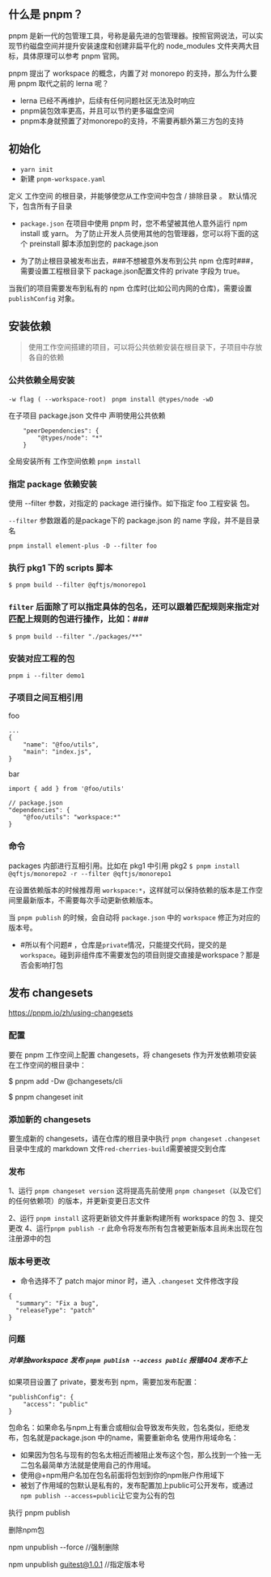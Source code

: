 ## 什么是 pnpm？
pnpm 是新一代的包管理工具，号称是最先进的包管理器。按照官网说法，可以实现节约磁盘空间并提升安装速度和创建非扁平化的 node_modules 文件夹两大目标，具体原理可以参考 pnpm 官网。

pnpm 提出了 workspace 的概念，内置了对 monorepo 的支持，那么为什么要用 pnpm 取代之前的 lerna 呢？

- lerna 已经不再维护，后续有任何问题社区无法及时响应
- pnpm装包效率更高，并且可以节约更多磁盘空间
- pnpm本身就预置了对monorepo的支持，不需要再额外第三方包的支持

## 初始化
- ``` yarn init ```
- 新建 ``` pnpm-workspace.yaml ```

定义 工作空间 的根目录，并能够使您从工作空间中包含 / 排除目录 。 默认情况下，包含所有子目录

- ``` package.json ```
在项目中使用 pnpm 时，您不希望被其他人意外运行 npm install 或 yarn。 为了防止开发人员使用其他的包管理器，您可以将下面的这个 preinstall 脚本添加到您的 package.json

- 为了防止根目录被发布出去，###不想被意外发布到公共 npm 仓库时###，需要设置工程根目录下 package.json配置文件的 private 字段为 true。

当我们的项目需要发布到私有的 npm 仓库时(比如公司内网的仓库)，需要设置 ```publishConfig``` 对象。

## 安装依赖
> 使用工作空间搭建的项目，可以将公共依赖安装在根目录下，子项目中存放各自的依赖

### 公共依赖全局安装

``` -w flag ( --workspace-root) ```
``` pnpm install @types/node -wD```

在子项目 package.json 文件中 声明使用公共依赖

```
    "peerDependencies": {
        "@types/node": "*"
    }
```

全局安装所有 工作空间依赖
``` pnpm install ```

### 指定 package 依赖安装

使用 --filter 参数，对指定的 package 进行操作。如下指定 foo 工程安装 包。

```--filter``` 参数跟着的是package下的 package.json 的 name 字段，并不是目录名

``` pnpm install element-plus -D --filter foo ```

### 执行 pkg1 下的 scripts 脚本 ###
```$ pnpm build --filter @qftjs/monorepo1```

### ```filter``` 后面除了可以指定具体的包名，还可以跟着匹配规则来指定对匹配上规则的包进行操作，比如：###
```$ pnpm build --filter "./packages/**"```

### 安装对应工程的包 ###
```pnpm i --filter demo1```

### 子项目之间互相引用
foo
```
...
{
    "name": "@foo/utils",
    "main": "index.js",
}
```

bar

``` import { add } from '@foo/utils' ```

```
// package.json
"dependencies": {
    "@foo/utils": "workspace:*"
}
```

### 命令 ###
packages 内部进行互相引用。比如在 pkg1 中引用 pkg2
```$ pnpm install @qftjs/monorepo2 -r --filter @qftjs/monorepo1```

在设置依赖版本的时候推荐用 ```workspace:*```，这样就可以保持依赖的版本是工作空间里最新版本，不需要每次手动更新依赖版本。

当 `pnpm publish` 的时候，会自动将 `package.json` 中的 `workspace` 修正为对应的版本号。

- #所以有个问题# ，仓库是`private`情况，只能提交代码，提交的是`workspace`。碰到非组件库不需要发包的项目则提交直接是workspace？那是否会影响打包


## 发布 changesets
https://pnpm.io/zh/using-changesets

### 配置 ###
要在 pnpm 工作空间上配置 changesets，将 changesets 作为开发依赖项安装在工作空间的根目录中：

$ pnpm add -Dw @changesets/cli

$ pnpm changeset init

### 添加新的 changesets ###

要生成新的 changesets，请在仓库的根目录中执行 ```pnpm changeset```
```.changeset```目录中生成的 markdown 文件```red-cherries-build```需要被提交到仓库 

### 发布 ###
1、运行 ```pnpm changeset version``` 这将提高先前使用 ```pnpm changeset```（以及它们的任何依赖项）的版本，并更新变更日志文件

2、运行 ``` pnpm install ``` 这将更新锁文件并重新构建所有 workspace 的包
3、提交更改
4、运行``` pnpm publish -r ``` 此命令将发布所有包含被更新版本且尚未出现在包注册源中的包

### 版本号更改 ###
- 命令选择不了 patch major minor 时，进入 `.changeset` 文件修改字段
```
{
  "summary": "Fix a bug",
  "releaseType": "patch"
}
```

### 问题 
##### 对单独workspace 发布 ```pnpm publish --access public``` 报错404 发布不上
如果项目设置了 private，要发布到 npm，需要加发布配置：
```
"publishConfig": {
    "access": "public"
}
```

包命名：如果命名与npm上有重合或相似会导致发布失败，包名类似，拒绝发布，包名就是package.json 中的name，需要重新命名
使用作用域命名：
- 如果因为包名与现有的包名太相近而被阻止发布这个包，那么找到一个独一无二包名最简单方法就是使用自己的作用域。
- 使用@+npm用户名加在包名前面将包划到你的npm账户作用域下
- 被划了作用域的包默认是私有的，发布配置加上public可公开发布，或通过```npm publish --access=public```让它变为公有的包 

执行 pnpm publish

删除npm包

npm unpublish --force //强制删除

npm unpublish guitest@1.0.1 //指定版本号



